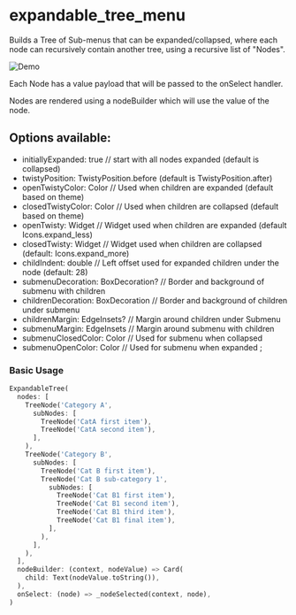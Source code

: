 # expandable_tree_menu

Builds a Tree of Sub-menus that can be expanded/collapsed, where each node can recursively 
contain another tree, using a recursive list of "Nodes".

![Demo](https://media2.giphy.com/media/g325GimaElViwKJcao/giphy.gif)

Each Node has a value payload that will be passed to the onSelect handler.  

Nodes are rendered using a nodeBuilder which will use the value of the node.

## Options available:
 - initiallyExpanded: true // start with all nodes expanded (default is collapsed)
 - twistyPosition: TwistyPosition.before (default is TwistyPosition.after)
 - openTwistyColor: Color // Used when children are expanded (default based on theme)
 - closedTwistyColor: Color // Used when children are collapsed (default based on theme)
 - openTwisty: Widget // Widget used when children are expanded (default Icons.expand_less)
 - closedTwisty: Widget // Widget used when children are collapsed (default: Icons.expand_more)
 - childIndent: double // Left offset used for expanded children under the node (default: 28)
 - submenuDecoration: BoxDecoration? // Border and background of submenu with children
 - childrenDecoration: BoxDecoration // Border and background of children under submenu
 - childrenMargin: EdgeInsets? // Margin around children under Submenu
 - submenuMargin: EdgeInsets // Margin around submenu with children
 - submenuClosedColor: Color // Used for submenu when collapsed
 - submenuOpenColor:  Color // Used for submenu when expanded ;


### Basic Usage
```dart
ExpandableTree(
  nodes: [
    TreeNode('Category A',
      subNodes: [
        TreeNode('CatA first item'),
        TreeNode('CatA second item'),
      ],
    ),
    TreeNode('Category B',
      subNodes: [
        TreeNode('Cat B first item'),
        TreeNode('Cat B sub-category 1',
          subNodes: [
            TreeNode('Cat B1 first item'),
            TreeNode('Cat B1 second item'),
            TreeNode('Cat B1 third item'),
            TreeNode('Cat B1 final item'),
          ],
        ),
      ],
    ),
  ],
  nodeBuilder: (context, nodeValue) => Card(
    child: Text(nodeValue.toString()),
  ),
  onSelect: (node) => _nodeSelected(context, node),
)
```

